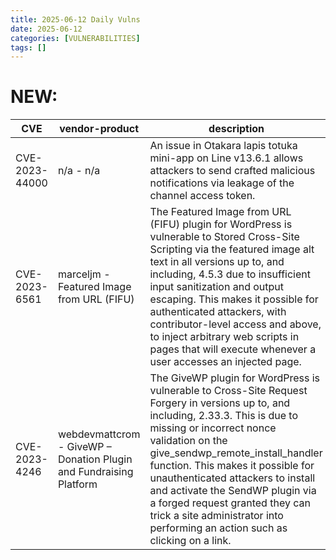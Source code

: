```yaml
---
title: 2025-06-12 Daily Vulns
date: 2025-06-12
categories: [VULNERABILITIES]
tags: []
---
```


# NEW:

| CVE            | vendor-product                                                     | description                                                                                                                                                                                                                                                                                                                                                                                                                                               | metric                        | Referenceurl                                                                                                                                                                                                                                                                                                                                                                                                                                                                                                                          | title                                                      | GithubURL |                                                                                                                                   |
| -------------- | ------------------------------------------------------------------ | --------------------------------------------------------------------------------------------------------------------------------------------------------------------------------------------------------------------------------------------------------------------------------------------------------------------------------------------------------------------------------------------------------------------------------------------------------- | ----------------------------- | ------------------------------------------------------------------------------------------------------------------------------------------------------------------------------------------------------------------------------------------------------------------------------------------------------------------------------------------------------------------------------------------------------------------------------------------------------------------------------------------------------------------------------------- | ---------------------------------------------------------- | --------- | --------------------------------------------------------------------------------------------------------------------------------- |
| CVE-2023-44000 | n/a - n/a                                                          | An issue in Otakara lapis totuka mini-app on Line v13.6.1 allows attackers to send crafted malicious notifications via leakage of the channel access token.                                                                                                                                                                                                                                                                                               | CNA n/a CVSS3.1: 5.4 - MEDIUM | [0](https://github.com/syz913/CVE-reports/blob/main/CVE-2023-44000.md)                                                                                                                                                                                                                                                                                                                                                                                                                                                                | Exploitation: pocAutomatable: noTechnical Impact: partial  | undefined | [github](https://github.com/cisagov/vulnrichment/raw/af44d3bb65cbd602ced101567914af6bee9389e1/2023%2F44xxx%2FCVE-2023-44000.json) |
| CVE-2023-6561  | marceljm - Featured Image from URL (FIFU)                          | The Featured Image from URL (FIFU) plugin for WordPress is vulnerable to Stored Cross-Site Scripting via the featured image alt text in all versions up to, and including, 4.5.3 due to insufficient input sanitization and output escaping. This makes it possible for authenticated attackers, with contributor-level access and above, to inject arbitrary web scripts in pages that will execute whenever a user accesses an injected page.           | CVSS3.1: 6.4 - MEDIUM         | [0](https://www.wordfence.com/threat-intel/vulnerabilities/id/d4d5ae93-000e-4001-adfa-c11058032469?source=cve) [1](https://plugins.trac.wordpress.org/browser/featured-image-from-url/trunk/admin/meta-box.php#L213) [2](https://plugins.trac.wordpress.org/browser/featured-image-from-url/trunk/admin/category.php#L62) [3](https://plugins.trac.wordpress.org/changeset?sfp%5Femail=&sfph%5Fmail=&reponame=&new=3009699%40featured-image-from-url%2Ftrunk&old=3003342%40featured-image-from-url%2Ftrunk&sfp%5Femail=&sfph%5Fmail=) | Exploitation: noneAutomatable: noTechnical Impact: partial | undefined | [github](https://github.com/cisagov/vulnrichment/raw/3ece11cbe20beccb85cd4a5f76ab5ee732066a1f/2023%2F6xxx%2FCVE-2023-6561.json)   |
| CVE-2023-4246  | webdevmattcrom - GiveWP – Donation Plugin and Fundraising Platform | The GiveWP plugin for WordPress is vulnerable to Cross-Site Request Forgery in versions up to, and including, 2.33.3\. This is due to missing or incorrect nonce validation on the give\_sendwp\_remote\_install\_handler function. This makes it possible for unauthenticated attackers to install and activate the SendWP plugin via a forged request granted they can trick a site administrator into performing an action such as clicking on a link. | CVSS3.1: 4.3 - MEDIUM         | [0](https://www.wordfence.com/threat-intel/vulnerabilities/id/dc5c511f-dc79-468b-a107-cdf50999faf8?source=cve) [1](https://plugins.trac.wordpress.org/browser/give/trunk/includes/admin/misc-functions.php?rev=2772225#L258) [2](https://plugins.trac.wordpress.org/changeset?sfp%5Femail=&sfph%5Fmail=&reponame=&new=2974851%40give%2Ftrunk&old=2973080%40give%2Ftrunk&sfp%5Femail=&sfph%5Fmail=)                                                                                                                                    | Exploitation: noneAutomatable: noTechnical Impact: partial | undefined | [github](https://github.com/cisagov/vulnrichment/raw/a84c6db9a1770e2f7d88c0484574efe7f8e7ff56/2023%2F4xxx%2FCVE-2023-4246.json)   |